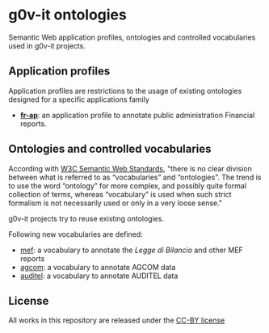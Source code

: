 g0v-it ontologies
==================
Semantic Web application profiles, ontologies and controlled vocabularies used in g0v-it projects.


## Application profiles

Application profiles are restrictions to the usage of existing ontologies designed for a specific applications family

- **[fr-ap](fr-ap/)**: an application  profile to annotate public administration Financial reports. 

## Ontologies and controlled vocabularies

According with [W3C Semantic Web Standards](https://www.w3.org/standards/semanticweb/ontology), "there is no clear division between what is referred to as “vocabularies” and “ontologies”. The trend is to use the word “ontology” for more complex, and possibly quite formal collection of terms, whereas “vocabulary” is used when such strict formalism is not necessarily used or only in a very loose sense."

g0v-it projects try to reuse existing ontologies.

Following new vocabularies are defined:

- [mef](mef/): a vocabulary to annotate the *Legge di Bilancio* and other MEF reports
- [agcom](): a vocabulary to annotate AGCOM data
- [auditel](): a vocabulary to annotate AUDITEL data


## License

All works in this repository are released under the [CC-BY license](https://creativecommons.org/licenses/by/4.0/)

